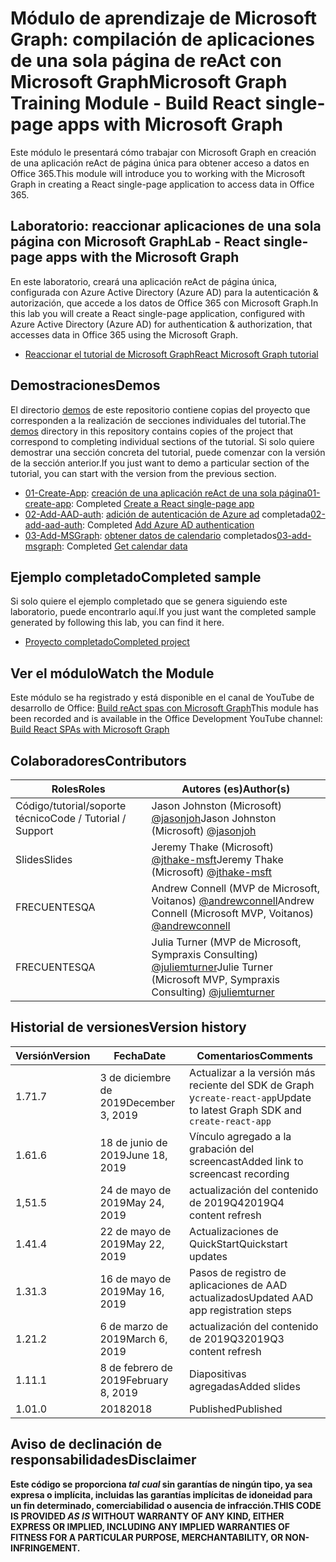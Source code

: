 # <a name="microsoft-graph-training-module---build-react-single-page-apps-with-microsoft-graph"></a><span data-ttu-id="2186e-101">Módulo de aprendizaje de Microsoft Graph: compilación de aplicaciones de una sola página de reAct con Microsoft Graph</span><span class="sxs-lookup"><span data-stu-id="2186e-101">Microsoft Graph Training Module - Build React single-page apps with Microsoft Graph</span></span>

<span data-ttu-id="2186e-102">Este módulo le presentará cómo trabajar con Microsoft Graph en creación de una aplicación reAct de página única para obtener acceso a datos en Office 365.</span><span class="sxs-lookup"><span data-stu-id="2186e-102">This module will introduce you to working with the Microsoft Graph in creating a React single-page application to access data in Office 365.</span></span>

## <a name="lab---react-single-page-apps-with-the-microsoft-graph"></a><span data-ttu-id="2186e-103">Laboratorio: reaccionar aplicaciones de una sola página con Microsoft Graph</span><span class="sxs-lookup"><span data-stu-id="2186e-103">Lab - React single-page apps with the Microsoft Graph</span></span>

<span data-ttu-id="2186e-104">En este laboratorio, creará una aplicación reAct de página única, configurada con Azure Active Directory (Azure AD) para la autenticación & autorización, que accede a los datos de Office 365 con Microsoft Graph.</span><span class="sxs-lookup"><span data-stu-id="2186e-104">In this lab you will create a React single-page application, configured with Azure Active Directory (Azure AD) for authentication & authorization, that accesses data in Office 365 using the Microsoft Graph.</span></span>

- [<span data-ttu-id="2186e-105">Reaccionar el tutorial de Microsoft Graph</span><span class="sxs-lookup"><span data-stu-id="2186e-105">React Microsoft Graph tutorial</span></span>](https://docs.microsoft.com/graph/training/react-tutorial)

## <a name="demos"></a><span data-ttu-id="2186e-106">Demostraciones</span><span class="sxs-lookup"><span data-stu-id="2186e-106">Demos</span></span>

<span data-ttu-id="2186e-107">El directorio [demos](./demos) de este repositorio contiene copias del proyecto que corresponden a la realización de secciones individuales del tutorial.</span><span class="sxs-lookup"><span data-stu-id="2186e-107">The [demos](./demos) directory in this repository contains copies of the project that correspond to completing individual sections of the tutorial.</span></span> <span data-ttu-id="2186e-108">Si solo quiere demostrar una sección concreta del tutorial, puede comenzar con la versión de la sección anterior.</span><span class="sxs-lookup"><span data-stu-id="2186e-108">If you just want to demo a particular section of the tutorial, you can start with the version from the previous section.</span></span>

- <span data-ttu-id="2186e-109">[01-Create-App](demos/01-create-app): [creación de una aplicación reAct de una sola página](https://docs.microsoft.com/graph/training/react-tutorial?tutorial-step=1)</span><span class="sxs-lookup"><span data-stu-id="2186e-109">[01-create-app](demos/01-create-app): Completed [Create a React single-page app](https://docs.microsoft.com/graph/training/react-tutorial?tutorial-step=1)</span></span>
- <span data-ttu-id="2186e-110">[02-Add-AAD-auth](demos/02-add-aad-auth): [adición de autenticación de Azure ad](https://docs.microsoft.com/graph/training/react-tutorial?tutorial-step=3) completada</span><span class="sxs-lookup"><span data-stu-id="2186e-110">[02-add-aad-auth](demos/02-add-aad-auth): Completed [Add Azure AD authentication](https://docs.microsoft.com/graph/training/react-tutorial?tutorial-step=3)</span></span>
- <span data-ttu-id="2186e-111">[03-Add-MSGraph](demos/03-add-msgraph): [obtener datos de calendario](https://docs.microsoft.com/graph/training/react-tutorial?tutorial-step=4) completados</span><span class="sxs-lookup"><span data-stu-id="2186e-111">[03-add-msgraph](demos/03-add-msgraph): Completed [Get calendar data](https://docs.microsoft.com/graph/training/react-tutorial?tutorial-step=4)</span></span>

## <a name="completed-sample"></a><span data-ttu-id="2186e-112">Ejemplo completado</span><span class="sxs-lookup"><span data-stu-id="2186e-112">Completed sample</span></span>

<span data-ttu-id="2186e-113">Si solo quiere el ejemplo completado que se genera siguiendo este laboratorio, puede encontrarlo aquí.</span><span class="sxs-lookup"><span data-stu-id="2186e-113">If you just want the completed sample generated by following this lab, you can find it here.</span></span>

- [<span data-ttu-id="2186e-114">Proyecto completado</span><span class="sxs-lookup"><span data-stu-id="2186e-114">Completed project</span></span>](demos/03-add-msgraph)

## <a name="watch-the-module"></a><span data-ttu-id="2186e-115">Ver el módulo</span><span class="sxs-lookup"><span data-stu-id="2186e-115">Watch the Module</span></span>

<span data-ttu-id="2186e-116">Este módulo se ha registrado y está disponible en el canal de YouTube de desarrollo de Office: [Build reAct spas con Microsoft Graph](https://youtu.be/IghiKqly-HY)</span><span class="sxs-lookup"><span data-stu-id="2186e-116">This module has been recorded and is available in the Office Development YouTube channel: [Build React SPAs with Microsoft Graph](https://youtu.be/IghiKqly-HY)</span></span>

## <a name="contributors"></a><span data-ttu-id="2186e-117">Colaboradores</span><span class="sxs-lookup"><span data-stu-id="2186e-117">Contributors</span></span>

|           <span data-ttu-id="2186e-118">Roles</span><span class="sxs-lookup"><span data-stu-id="2186e-118">Roles</span></span>           |                                           <span data-ttu-id="2186e-119">Autores (es)</span><span class="sxs-lookup"><span data-stu-id="2186e-119">Author(s)</span></span>                                           |
| ------------------------- | --------------------------------------------------------------------------------------------- |
| <span data-ttu-id="2186e-120">Código/tutorial/soporte técnico</span><span class="sxs-lookup"><span data-stu-id="2186e-120">Code / Tutorial / Support</span></span> | <span data-ttu-id="2186e-121">Jason Johnston (Microsoft) [@jasonjoh](//github.com/jasonjoh)</span><span class="sxs-lookup"><span data-stu-id="2186e-121">Jason Johnston (Microsoft) [@jasonjoh](//github.com/jasonjoh)</span></span>                                 |
| <span data-ttu-id="2186e-122">Slides</span><span class="sxs-lookup"><span data-stu-id="2186e-122">Slides</span></span>                    | <span data-ttu-id="2186e-123">Jeremy Thake (Microsoft) [@jthake-msft](//github.com/jthake-msft)</span><span class="sxs-lookup"><span data-stu-id="2186e-123">Jeremy Thake (Microsoft) [@jthake-msft](//github.com/jthake-msft)</span></span>                             |
| <span data-ttu-id="2186e-124">FRECUENTES</span><span class="sxs-lookup"><span data-stu-id="2186e-124">QA</span></span>                        | <span data-ttu-id="2186e-125">Andrew Connell (MVP de Microsoft, Voitanos) [@andrewconnell](//github.com/andrewconnell)</span><span class="sxs-lookup"><span data-stu-id="2186e-125">Andrew Connell (Microsoft MVP, Voitanos) [@andrewconnell](//github.com/andrewconnell)</span></span>         |
| <span data-ttu-id="2186e-126">FRECUENTES</span><span class="sxs-lookup"><span data-stu-id="2186e-126">QA</span></span>                        | <span data-ttu-id="2186e-127">Julia Turner (MVP de Microsoft, Sympraxis Consulting) [@juliemturner](//github.com/juliemturner)</span><span class="sxs-lookup"><span data-stu-id="2186e-127">Julie Turner (Microsoft MVP, Sympraxis Consulting) [@juliemturner](//github.com/juliemturner)</span></span> |

## <a name="version-history"></a><span data-ttu-id="2186e-128">Historial de versiones</span><span class="sxs-lookup"><span data-stu-id="2186e-128">Version history</span></span>

| <span data-ttu-id="2186e-129">Versión</span><span class="sxs-lookup"><span data-stu-id="2186e-129">Version</span></span> |       <span data-ttu-id="2186e-130">Fecha</span><span class="sxs-lookup"><span data-stu-id="2186e-130">Date</span></span>       |              <span data-ttu-id="2186e-131">Comentarios</span><span class="sxs-lookup"><span data-stu-id="2186e-131">Comments</span></span>              |
| ------- | ---------------- | ---------------------------------- |
| <span data-ttu-id="2186e-132">1.7</span><span class="sxs-lookup"><span data-stu-id="2186e-132">1.7</span></span>     | <span data-ttu-id="2186e-133">3 de diciembre de 2019</span><span class="sxs-lookup"><span data-stu-id="2186e-133">December 3, 2019</span></span> | <span data-ttu-id="2186e-134">Actualizar a la versión más reciente del SDK de Graph y`create-react-app`</span><span class="sxs-lookup"><span data-stu-id="2186e-134">Update to latest Graph SDK and `create-react-app`</span></span> |
| <span data-ttu-id="2186e-135">1.6</span><span class="sxs-lookup"><span data-stu-id="2186e-135">1.6</span></span>     | <span data-ttu-id="2186e-136">18 de junio de 2019</span><span class="sxs-lookup"><span data-stu-id="2186e-136">June 18, 2019</span></span>    | <span data-ttu-id="2186e-137">Vínculo agregado a la grabación del screencast</span><span class="sxs-lookup"><span data-stu-id="2186e-137">Added link to screencast recording</span></span> |
| <span data-ttu-id="2186e-138">1,5</span><span class="sxs-lookup"><span data-stu-id="2186e-138">1.5</span></span>     | <span data-ttu-id="2186e-139">24 de mayo de 2019</span><span class="sxs-lookup"><span data-stu-id="2186e-139">May 24, 2019</span></span>     | <span data-ttu-id="2186e-140">actualización del contenido de 2019Q4</span><span class="sxs-lookup"><span data-stu-id="2186e-140">2019Q4 content refresh</span></span>             |
| <span data-ttu-id="2186e-141">1.4</span><span class="sxs-lookup"><span data-stu-id="2186e-141">1.4</span></span>     | <span data-ttu-id="2186e-142">22 de mayo de 2019</span><span class="sxs-lookup"><span data-stu-id="2186e-142">May 22, 2019</span></span>     | <span data-ttu-id="2186e-143">Actualizaciones de QuickStart</span><span class="sxs-lookup"><span data-stu-id="2186e-143">Quickstart updates</span></span>                 |
| <span data-ttu-id="2186e-144">1.3</span><span class="sxs-lookup"><span data-stu-id="2186e-144">1.3</span></span>     | <span data-ttu-id="2186e-145">16 de mayo de 2019</span><span class="sxs-lookup"><span data-stu-id="2186e-145">May 16, 2019</span></span>     | <span data-ttu-id="2186e-146">Pasos de registro de aplicaciones de AAD actualizados</span><span class="sxs-lookup"><span data-stu-id="2186e-146">Updated AAD app registration steps</span></span> |
| <span data-ttu-id="2186e-147">1.2</span><span class="sxs-lookup"><span data-stu-id="2186e-147">1.2</span></span>     | <span data-ttu-id="2186e-148">6 de marzo de 2019</span><span class="sxs-lookup"><span data-stu-id="2186e-148">March 6, 2019</span></span>    | <span data-ttu-id="2186e-149">actualización del contenido de 2019Q3</span><span class="sxs-lookup"><span data-stu-id="2186e-149">2019Q3 content refresh</span></span>             |
| <span data-ttu-id="2186e-150">1.1</span><span class="sxs-lookup"><span data-stu-id="2186e-150">1.1</span></span>     | <span data-ttu-id="2186e-151">8 de febrero de 2019</span><span class="sxs-lookup"><span data-stu-id="2186e-151">February 8, 2019</span></span> | <span data-ttu-id="2186e-152">Diapositivas agregadas</span><span class="sxs-lookup"><span data-stu-id="2186e-152">Added slides</span></span>                       |
| <span data-ttu-id="2186e-153">1.0</span><span class="sxs-lookup"><span data-stu-id="2186e-153">1.0</span></span>     | <span data-ttu-id="2186e-154">2018</span><span class="sxs-lookup"><span data-stu-id="2186e-154">2018</span></span>             | <span data-ttu-id="2186e-155">Published</span><span class="sxs-lookup"><span data-stu-id="2186e-155">Published</span></span>                          |

## <a name="disclaimer"></a><span data-ttu-id="2186e-156">Aviso de declinación de responsabilidades</span><span class="sxs-lookup"><span data-stu-id="2186e-156">Disclaimer</span></span>

<span data-ttu-id="2186e-157">**Este código se proporciona *tal cual* sin garantías de ningún tipo, ya sea expresa o implícita, incluidas las garantías implícitas de idoneidad para un fin determinado, comerciabilidad o ausencia de infracción.**</span><span class="sxs-lookup"><span data-stu-id="2186e-157">**THIS CODE IS PROVIDED *AS IS* WITHOUT WARRANTY OF ANY KIND, EITHER EXPRESS OR IMPLIED, INCLUDING ANY IMPLIED WARRANTIES OF FITNESS FOR A PARTICULAR PURPOSE, MERCHANTABILITY, OR NON-INFRINGEMENT.**</span></span>
